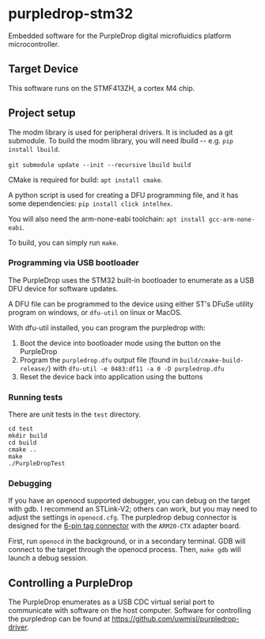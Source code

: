 # purpledrop-stm32

Embedded software for the PurpleDrop digital microfluidics platform microcontroller. 

## Target Device

This software runs on the STMF413ZH, a cortex M4 chip. 

## Project setup

The modm library is used for peripheral drivers. It is included as a git submodule. To build the modm library, you will need lbuild -- e.g. `pip install lbuild`. 

`git submodule update --init --recursive`
`lbuild build`

CMake is required for build: `apt install cmake`.

A python script is used for creating a DFU programming file, and it has some dependencies: 
`pip install click intelhex`.

You will also need the arm-none-eabi toolchain: `apt install gcc-arm-none-eabi`.

To build, you can simply run `make`. 

### Programming via USB bootloader

The PurpleDrop uses the STM32 built-in bootloader to enumerate as a USB DFU device for software updates. 

A DFU file can be programmed to the device using either ST's DFuSe utility program on windows, or `dfu-util`
on linux or MacOS. 

With dfu-util installed, you can program the purpledrop with: 

1. Boot the device into bootloader mode using the button on the PurpleDrop
2. Program the `purpledrop.dfu` output file (found in `build/cmake-build-release/`) with
`dfu-util -e 0483:df11 -a 0 -D purpledrop.dfu`
3. Reset the device back into application using the buttons

### Running tests

There are unit tests in the `test` directory. 

```
cd test
mkdir build
cd build
cmake ..
make
./PurpleDropTest
```

### Debugging

If you have an openocd supported debugger, you can debug on the target with gdb. I recommend an STLink-V2; 
others can work, but you may need to adjust the settings in `openocd.cfg`. The purpledrop debug connector
is designed for the [6-pin tag connector](tag-connect.com) with the `ARM20-CTX` adapter board. 

First, run `openocd` in the background, or in a secondary terminal. GDB will connect to the target through
the openocd process. Then, `make gdb` will launch a debug session. 

## Controlling a PurpleDrop

The PurpleDrop enumerates as a USB CDC virtual serial port to communicate with software on the host computer.
Software for controlling the purpledrop can be found at https://github.com/uwmisl/purpledrop-driver.
